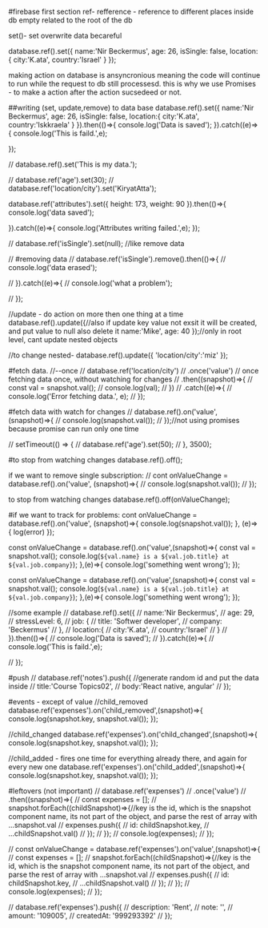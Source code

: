 #firebase first section
ref- refference - reference to different places inside db
empty related to the root of the db

set()- set overwrite data becareful

database.ref().set({
    name:'Nir Beckermus',
    age: 26,
    isSingle: false,
    location:{
        city:'K.ata',
        country:'Israel'
    }
});

making action on database is ansyncronious meaning the code will continue to run while the request to db still processesd.
this is why we use Promises - to make a action after the action sucsedeed or not.


##writing (set, update,remove) to data base 
database.ref().set({
    name:'Nir Beckermus',
    age: 26,
    isSingle: false,
    location:{
        city:'K.ata',
        country:'Iskkraela'
    }
}).then(()=>{
    console.log('Data is saved');
}).catch((e)=>{
    console.log('This is faild.',e);
    
});

// database.ref().set('This is my data.');

// database.ref('age').set(30);
// database.ref('location/city').set('KiryatAtta');

database.ref('attributes').set({
        height: 173,
        weight: 90
}).then(()=>{
    console.log('data saved');
    
}).catch((e)=>{
    console.log('Attributes writing failed.',e);
});


// database.ref('isSingle').set(null); //like remove data

// #removing data
// database.ref('isSingle').remove().then(()=>{
//     console.log('data erased');
    
// }).catch((e)=>{
//     console.log('what a problem');
    
// });

//update - do action on more then one thing at a time
database.ref().update({//also if update key value not exsit it will be created, and put value to null also delete it
    name:'Mike',
    age: 40
});//only in root level, cant update nested objects

//to change nested-
database.ref().update({
    'location/city':'miz'
});


#fetch data.
//--once
// database.ref('location/city')
// .once('value') // once fetching data once, without watching for changes
// .then((snapshot)=>{
//     const val = snapshot.val();
//     console.log(val);
// })
// .catch((e)=>{
//     console.log('Error fetching data.', e);
// });


#fetch data with watch for changes
// database.ref().on('value', (snapshot)=>{
//     console.log(snapshot.val());
// });//not using promises because promise can run only one time

// setTimeout(() => {
//     database.ref('age').set(50);
// }, 3500);

#to stop from watching changes
database.ref().off();

if we want to remove single subscription:
// cont onValueChange = database.ref().on('value', (snapshot)=>{
//     console.log(snapshot.val());
// });

to stop from watching changes
database.ref().off(onValueChange);

#if we want to track for problems:
 cont onValueChange = database.ref().on('value', (snapshot)=>{
    console.log(snapshot.val());
 }, (e)=>{
     log(error)
 });


const onValueChange = database.ref().on('value',(snapshot)=>{
    const val = snapshot.val();
    console.log(`${val.name} is a ${val.job.title} at ${val.job.company}`);
},(e)=>{
    console.log('something went wrong');
});

const onValueChange = database.ref().on('value',(snapshot)=>{
    const val = snapshot.val();
    console.log(`${val.name} is a ${val.job.title} at ${val.job.company}`);
},(e)=>{
    console.log('something went wrong');
});

//some example
// database.ref().set({
//     name:'Nir Beckermus',
//     age: 29,
//     stressLevel: 6,
//     job: {
//         title: 'Softwer developer',
//         company: 'Beckermus'
//     },
//     location:{
//         city:'K.ata',
//         country:'Israel'
//     }
// }).then(()=>{
//     console.log('Data is saved');
// }).catch((e)=>{
//     console.log('This is faild.',e);
    
// });

#push
// database.ref('notes').push({ //generate random id and put the data inside
//     title:'Course Topics02',
//     body:'React native, angular'
// });

#events - except of value
//child_removed
database.ref('expenses').on('child_removed',(snapshot)=>{
    console.log(snapshot.key, snapshot.val());
});

//child_changed
database.ref('expenses').on('child_changed',(snapshot)=>{
    console.log(snapshot.key, snapshot.val());
});

//child_added - fires one time for everything already there, and again for every new one
database.ref('expenses').on('child_added',(snapshot)=>{
    console.log(snapshot.key, snapshot.val());
}); 


#leftovers (not important)
// database.ref('expenses')
// .once('value')
// .then((snapshot)=>{
//     const expenses = [];
//     snapshot.forEach((childSnapshot)=>{//key is the id, which is the snapshot component name, its not part of the object, and parse the rest of array with ...snapshot.val
//         expenses.push({
//             id: childSnapshot.key,
//             ...childSnapshot.val()
//         });
//     });
//     console.log(expenses);
// });

// const onValueChange  = database.ref('expenses').on('value',(snapshot)=>{
//     const expenses = [];
//     snapshot.forEach((childSnapshot)=>{//key is the id, which is the snapshot component name, its not part of the object, and parse the rest of array with ...snapshot.val
//         expenses.push({
//             id: childSnapshot.key,
//             ...childSnapshot.val()
//         });
//     });
//     console.log(expenses);
// });


// database.ref('expenses').push({
//     description: 'Rent',
//     note: '',
//     amount: '109005',
//     createdAt: '999293392'
// });

